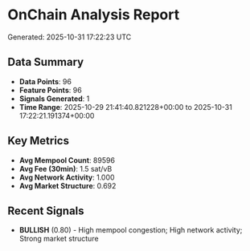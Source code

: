 # OnChain Analysis Report
Generated: 2025-10-31 17:22:23 UTC

## Data Summary
- **Data Points**: 96
- **Feature Points**: 96
- **Signals Generated**: 1
- **Time Range**: 2025-10-29 21:41:40.821228+00:00 to 2025-10-31 17:22:21.191374+00:00

## Key Metrics
- **Avg Mempool Count**: 89596
- **Avg Fee (30min)**: 1.5 sat/vB
- **Avg Network Activity**: 1.000
- **Avg Market Structure**: 0.692

## Recent Signals
- **BULLISH** (0.80) - High mempool congestion; High network activity; Strong market structure

